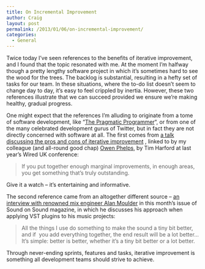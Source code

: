 ```yaml
---
title: On Incremental Improvement
author: Craig
layout: post
permalink: /2013/01/06/on-incremental-improvement/
categories:
  - General
---
```

Twice today I&#8217;ve seen references to the benefits of iterative improvement, and I found that the topic resonated with me. At the moment I&#8217;m halfway though a pretty lengthy software project in which it&#8217;s sometimes hard to see the wood for the trees. The backlog is substantial, resulting in a hefty set of tasks for our team. In these situations, where the to-do list doesn&#8217;t seem to change day to day, it&#8217;s easy to feel crippled by inertia. However, these two references illustrate that we can succeed provided we ensure we&#8217;re making healthy, gradual progress.

One might expect that the references I&#8217;m alluding to originate from a tome of software development, like &#8220;[The Pragmatic Programmer][1]&#8220;, or from one of the many celebrated development gurus of Twitter, but in fact they are not directly concerned with software at all. The first comes from [a talk discussing the pros and cons of iterative improvement][2] , linked to by my colleague (and all-round good chap) [Owen Phelps][3], by Tim Harford at last year&#8217;s Wired UK conference:

> If you put together enough marginal improvements, in enough areas, you get something that&#8217;s truly outstanding.

Give it a watch &#8211; it&#8217;s entertaining and informative.

The second reference came from an altogether different source &#8211; [an interview with renowned mix engineer Alan Moulder][4] in this month&#8217;s issue of Sound on Sound magazine, in which he discusses his approach when applying VST plugins to his music projects:

> All the things I use do something to make the sound a tiny bit better, and if  you add everything together, the end result will be a lot better&#8230; It&#8217;s simple: better is better, whether it&#8217;s a tiny bit better or a lot better.

Through never-ending sprints, features and tasks, iterative improvement is something all development teams should strive to achieve.

 [1]: http://pragprog.com/the-pragmatic-programmer
 [2]: http://www.youtube.com/watch?v=7GHhmgZ0BwQ "The Undercover Economist Tim Harford: Full talk from Wired 2012"
 [3]: https://twitter.com/owenphelps "Owen Phelps' Twitter"
 [4]: http://www.soundonsound.com/sos/jan13/articles/it-0113.htm "Alan Moulder: Sound on Sound January 2012"